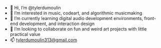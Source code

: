 - 👋 Hi, I’m @tylerdumoulin
- 👀 I’m interested in music, codeart, and algorithmic musicmaking
- 🌱 I’m currently learning digital audio development environments, front-end development, and interaction design
- 💞️ I’m looking to collaborate on fun and weird art projects with little practical value
- 📫 tylerdumoulin313@gmail.com

<!---
tylerdumoulin/tylerdumoulin is a ✨ special ✨ repository because its `README.md` (this file) appears on your GitHub profile.
You can click the Preview link to take a look at your changes.
--->
